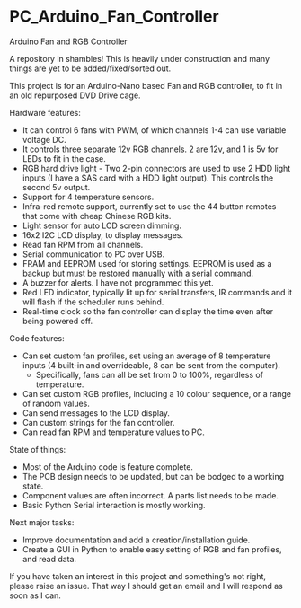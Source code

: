 # PC_Arduino_Fan_Controller
Arduino Fan and RGB Controller

A repository in shambles!
This is heavily under construction and many things are yet to be added/fixed/sorted out.

This project is for an Arduino-Nano based Fan and RGB controller, to fit in an old repurposed DVD Drive cage.

Hardware features:
- It can control 6 fans with PWM, of which channels 1-4 can use variable voltage DC.
- It controls three separate 12v RGB channels. 2 are 12v, and 1 is 5v for LEDs to fit in the case.
- RGB hard drive light - Two 2-pin connectors are used to use 2 HDD light inputs (I have a SAS card with a HDD light output). This controls the second 5v output.
- Support for 4 temperature sensors.
- Infra-red remote support, currently set to use the 44 button remotes that come with cheap Chinese RGB kits.
- Light sensor for auto LCD screen dimming.
- 16x2 I2C LCD display, to display messages.
- Read fan RPM from all channels.
- Serial communication to PC over USB.
- FRAM and EEPROM used for storing settings. EEPROM is used as a backup but must be restored manually with a serial command.
- A buzzer for alerts. I have not programmed this yet.
- Red LED indicator, typically lit up for serial transfers, IR commands and it will flash if the scheduler runs behind.
- Real-time clock so the fan controller can display the time even after being powered off.


Code features:
- Can set custom fan profiles, set using an average of 8 temperature inputs (4 built-in and overrideable, 8 can be sent from the computer).
    - Specifically, fans can all be set from 0 to 100%, regardless of temperature.
- Can set custom RGB profiles, including a 10 colour sequence, or a range of random values.
- Can send messages to the LCD display.
- Can custom strings for the fan controller.
- Can read fan RPM and temperature values to PC.


State of things:
- Most of the Arduino code is feature complete.
- The PCB design needs to be updated, but can be bodged to a working state.
- Component values are often incorrect. A parts list needs to be made.
- Basic Python Serial interaction is mostly working.


Next major tasks:
- Improve documentation and add a creation/installation guide.
- Create a GUI in Python to enable easy setting of RGB and fan profiles, and read data.


If you have taken an interest in this project and something's not right, please raise an issue.
That way I should get an email and I will respond as soon as I can.
